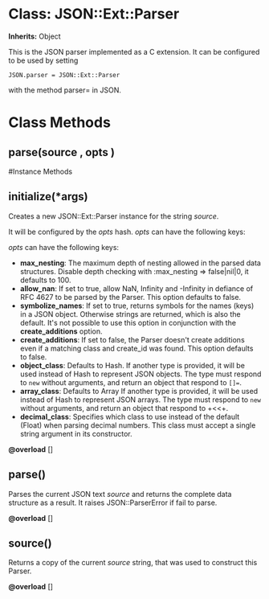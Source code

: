 # Class: JSON::Ext::Parser
**Inherits:** Object
    

This is the JSON parser implemented as a C extension. It can be configured to
be used by setting

    JSON.parser = JSON::Ext::Parser

with the method parser= in JSON.


# Class Methods
## parse(source , opts ) [](#method-c-parse)

#Instance Methods
## initialize(*args) [](#method-i-initialize)
Creates a new JSON::Ext::Parser instance for the string *source*.

It will be configured by the *opts* hash. *opts* can have the following keys:

*opts* can have the following keys:
*   **max_nesting**: The maximum depth of nesting allowed in the parsed data
    structures. Disable depth checking with :max_nesting => false|nil|0, it
    defaults to 100.
*   **allow_nan**: If set to true, allow NaN, Infinity and -Infinity in
    defiance of RFC 4627 to be parsed by the Parser. This option defaults to
    false.
*   **symbolize_names**: If set to true, returns symbols for the names (keys)
    in a JSON object. Otherwise strings are returned, which is also the
    default. It's not possible to use this option in conjunction with the
    **create_additions** option.
*   **create_additions**: If set to false, the Parser doesn't create additions
    even if a matching class and create_id was found. This option defaults to
    false.
*   **object_class**: Defaults to Hash. If another type is provided, it will
    be used instead of Hash to represent JSON objects. The type must respond
    to `new` without arguments, and return an object that respond to `[]=`.
*   **array_class**: Defaults to Array If another type is provided, it will be
    used instead of Hash to represent JSON arrays. The type must respond to
    `new` without arguments, and return an object that respond to +<<+.
*   **decimal_class**: Specifies which class to use instead of the default
        (Float) when parsing decimal numbers. This class must accept a single
        string argument in its constructor.

**@overload** [] 

## parse() [](#method-i-parse)
Parses the current JSON text *source* and returns the complete data
    structure as a result.
    It raises JSON::ParserError if fail to parse.

**@overload** [] 

## source() [](#method-i-source)
Returns a copy of the current *source* string, that was used to construct this
Parser.

**@overload** [] 

